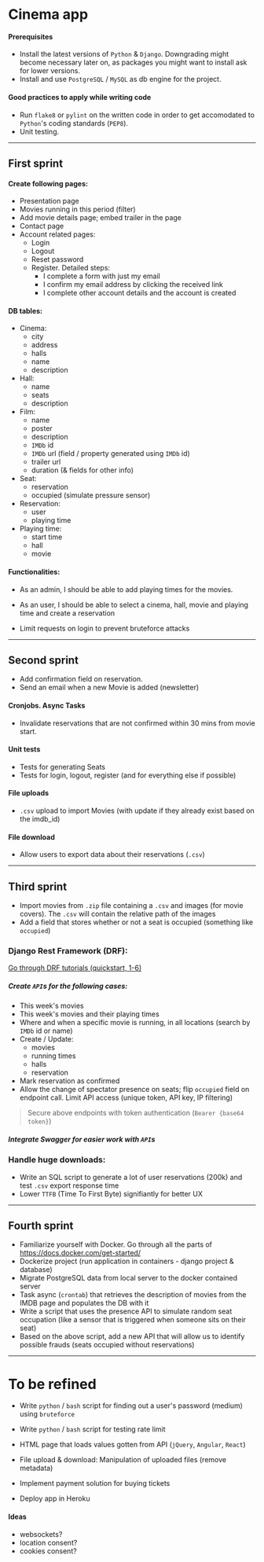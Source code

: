 # Cinema app

#### Prerequisites
- Install the latest versions of `Python` & `Django`. Downgrading might become necessary later on, as packages you might want to install ask for lower versions.
- Install and use `PostgreSQL` / `MySQL` as db engine for the project.

#### Good practices to apply while writing code
- Run `flake8` or `pylint` on the written code in order to get accomodated to `Python`'s coding standards (`PEP8`).
- Unit testing.

---
## First sprint

#### Create following pages:
- Presentation page
- Movies running in this period (filter)
- Add movie details page; embed trailer in the page
- Contact page
- Account related pages:
    - Login
    - Logout
    - Reset password
    - Register. Detailed steps:
        - I complete a form with just my email
        - I confirm my email address by clicking the received link
        - I complete other account details and the account is created


#### DB tables:

- Cinema: 
    - city
    - address
    - halls
    - name
    - description
- Hall:
    - name
    - seats
    - description
- Film:
    - name
    - poster 
    - description
    - `IMDb` id
    - `IMDb` url (field / property generated using `IMDb` id)
    - trailer url
    - duration (& fields for other info)
- Seat:
    - reservation
    - occupied (simulate pressure sensor)
- Reservation:
    - user 
    - playing time
- Playing time:
    - start time
    - hall
    - movie


#### Functionalities:

- As an admin, I should be able to add playing times for the movies.
- As an user, I should be able to select a cinema, hall, movie and playing time and create a reservation

- Limit requests on login to prevent bruteforce attacks

---
## Second sprint

- Add confirmation field on reservation.
- Send an email when a new Movie is added (newsletter)

#### Cronjobs. Async Tasks
- Invalidate reservations that are not confirmed within 30 mins from movie start.

#### Unit tests
- Tests for generating Seats
- Tests for login, logout, register (and for everything else if possible)

#### File uploads
- `.csv` upload to import Movies (with update if they already exist based on the imdb_id)

#### File download
- Allow users to export data about their reservations (`.csv`)

---
## Third sprint 

- Import movies from `.zip` file containing a `.csv` and images (for movie covers). The `.csv` will contain the relative path of the images
- Add a field that stores whether or not a seat is occupied (something like `occupied`)

### Django Rest Framework (DRF):

[Go through DRF tutorials (quickstart, 1-6)](https://www.django-rest-framework.org/tutorial/quickstart/)

##### Create `API`s for the following cases:
- This week's movies
- This week's movies and their playing times
- Where and when a specific movie is running, in all locations (search by `IMDb` id or name)
- Create / Update: 
    - movies
    - running times
    - halls
    - reservation
- Mark reservation as confirmed
- Allow the change of spectator presence on seats; flip `occupied` field on endpoint call. Limit API access (unique token, API key, IP filtering)

> Secure above endpoints with token authentication (`Bearer {base64 token}`)

##### Integrate Swagger for easier work with `API`s

### Handle huge downloads:
- Write an SQL script to generate a lot of user reservations (200k) and test `.csv` export response time 
- Lower `TTFB` (Time To First Byte) signifiantly for better UX


---
## Fourth sprint 

- Familiarize yourself with Docker. Go through all the parts of https://docs.docker.com/get-started/
- Dockerize project (run application in containers - django project & database)
- Migrate PostgreSQL data from local server to the docker contained server
- Task async (`crontab`) that retrieves the description of movies from the IMDB page and populates the DB with it
- Write a script that uses the presence API to simulate random seat occupation (like a sensor that is triggered when someone sits on their seat)
- Based on the above script, add a new API that will allow us to identify possible frauds (seats occupied without reservations)

---
# To be refined

- Write `python` / `bash` script for finding out a user's password (medium) using `bruteforce`
- Write `python` / `bash` script for testing rate limit

- HTML page that loads values gotten from API (`jQuery`, `Angular`, `React`)

- File upload & download: Manipulation of uploaded files (remove metadata)

- Implement payment solution for buying tickets
- Deploy app in Heroku


#### Ideas
- websockets?
- location consent?
- cookies consent? 
